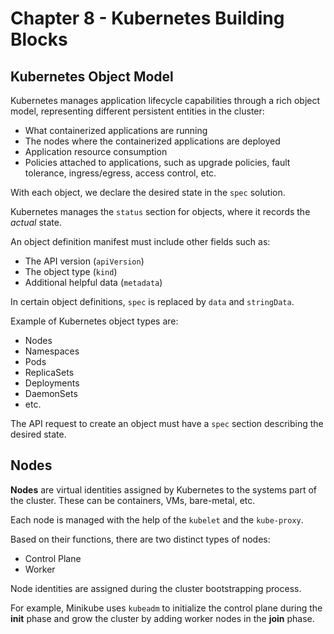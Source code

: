 # Chapter 8 - Kubernetes Building Blocks

## Kubernetes Object Model

Kubernetes manages application lifecycle capabilities through a rich object model, representing different persistent entities in the cluster:

- What containerized applications are running
- The nodes where the containerized applications are deployed
- Application resource consumption
- Policies attached to applications, such as upgrade policies, fault tolerance, ingress/egress, access control, etc.

With each object, we declare the desired state in the `spec` solution.

Kubernetes manages the `status` section for objects, where it records the _actual_ state.

An object definition manifest must include other fields such as:

- The API version (`apiVersion`)
- The object type (`kind`)
- Additional helpful data (`metadata`)

In certain object definitions, `spec` is replaced by `data` and `stringData`.

Example of Kubernetes object types are:

- Nodes
- Namespaces
- Pods
- ReplicaSets
- Deployments
- DaemonSets
- etc.

The API request to create an object must have a `spec` section describing the desired state.

## Nodes

<b>Nodes</b> are virtual identities assigned by Kubernetes to the systems part of the cluster. These can be containers, VMs, bare-metal, etc.

Each node is managed with the help of the `kubelet` and the `kube-proxy`.

Based on their functions, there are two distinct types of nodes:

- Control Plane
- Worker

Node identities are assigned during the cluster bootstrapping process.

For example, Minikube uses `kubeadm` to initialize the control plane during the <b>init</b> phase and grow the cluster by adding worker nodes in the <b>join</b> phase.
